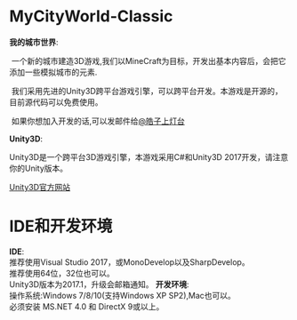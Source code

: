 # MyCityWorld-Classic
**我的城市世界**:

  一个新的城市建造3D游戏,我们以MineCraft为目标，开发出基本内容后，会把它添加一些模拟城市的元素.
  
  我们采用先进的Unity3D跨平台游戏引擎，可以跨平台开发。本游戏是开源的，目前源代码可以免费使用。
  
  如果你想加入开发的话,可以发邮件给[@皓子上灯台](2223625569@qq.com)

**Unity3D**:

Unity3D是一个跨平台3D游戏引擎，本游戏采用C#和Unity3D 2017开发，请注意你的Unity版本。

[Unity3D官方网站](https://unity3d.com/cn/)

# IDE和开发环境
**IDE**:
<br>推荐使用Visual Studio 2017，或MonoDevelop以及SharpDevelop。
<br>推荐使用64位，32位也可以。
<br>Unity3D版本为2017.1，升级会邮箱通知。
**开发环境**:
<br>操作系统:Windows 7/8/10(支持Windows XP SP2),Mac也可以。
<br>必须安装 MS.NET 4.0 和 DirectX 9或以上。
